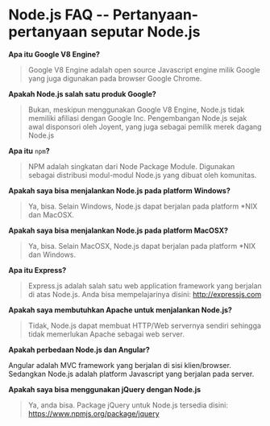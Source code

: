 Node.js FAQ -- Pertanyaan-pertanyaan seputar Node.js
==========


**Apa itu Google V8 Engine?**

> Google V8 Engine adalah open source Javascript engine milik Google yang juga digunakan pada browser Google Chrome.

**Apakah Node.js salah satu produk Google?**

> Bukan, meskipun menggunakan Google V8 Engine, Node.js tidak memiliki afiliasi dengan Google Inc. Pengembangan Node.js sejak awal disponsori oleh Joyent, yang juga sebagai pemilik merek dagang Node.js

**Apa itu** ```npm```**?**

> NPM adalah singkatan dari Node Package Module. Digunakan sebagai distribusi modul-modul Node.js yang dibuat oleh komunitas.

**Apakah saya bisa menjalankan Node.js pada platform Windows?**

> Ya, bisa. Selain Windows, Node.js dapat berjalan pada platform *NIX dan MacOSX.

**Apakah saya bisa menjalankan Node.js pada platform MacOSX?**

> Ya, bisa. Selain MacOSX, Node.js dapat berjalan pada platform *NIX dan Windows.

**Apa itu Express?**

> Express.js adalah salah satu web application framework yang berjalan di atas Node.js. Anda bisa mempelajarinya disini: http://expressjs.com

**Apakah saya membutuhkan Apache untuk menjalankan Node.js?**

> Tidak, Node.js dapat membuat HTTP/Web servernya sendiri sehingga tidak memerlukan Apache sebagai web server.

**Apakah perbedaan Node.js dan Angular?**

>
Angular adalah MVC framework yang berjalan di sisi klien/browser. Sedangkan Node.js adalah platform Javascript yang berjalan pada server.

**Apakah saya bisa menggunakan jQuery dengan Node.js**

> Ya, anda bisa. Package jQuery untuk Node.js tersedia disini: https://www.npmjs.org/package/jquery

